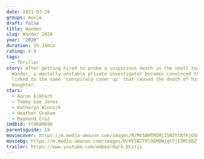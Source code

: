 ```yaml
---
date: 2021-03-28
groups: movie
draft: false
title: Wander
slug: Wander 2020
year: "2020"
duration: 1h 34min
rating: 4.9
tags:
  - Thriller
story: After getting hired to probe a suspicious death in the small town of
  Wander, a mentally unstable private investigator becomes convinced the case is
  linked to the same 'conspiracy cover up' that caused the death of his
  daughter.
stars:
  - Aaron Eckhart
  - Tommy Lee Jones
  - Katheryn Winnick
  - Heather Graham
  - Raymond Cruz
imdbid: tt9689696
parentsguide: 18
moviecover: https://m.media-amazon.com/images/M/MV5BMTM5MjI5N2YtNTRjOS00Mzk1LTlmODAtZTJmZjQ5NzNhODNkXkEyXkFqcGdeQXVyNTIwMDQ0NA@@._V1_FMjpg_UX900_.jpg
moviebg: https://m.media-amazon.com/images/M/MV5BZTRlOGM0NjgtYjE5MC00ZTRiLThhN2EtOWM3NmYwOTIwMTY0XkEyXkFqcGdeQXVyMTA3ODE3NDky._V1_FMjpg_UX1280_.jpg
trailer: https://www.youtube.com/embed/8qrk-DCzYis
---
```

